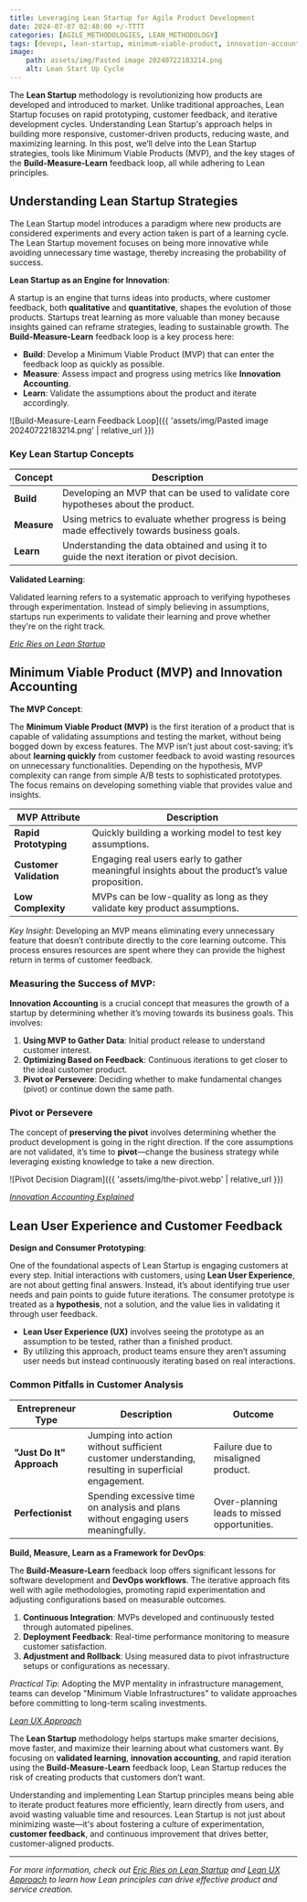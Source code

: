 ```yaml
---
title: Leveraging Lean Startup for Agile Product Development 
date: 2024-07-07 02:40:00 +/-TTTT
categories: [AGILE_METHODOLOGIES, LEAN_METHODOLOGY]
tags: [devops, lean-startup, minimum-viable-product, innovation-accounting, customer-feedback, prototyping, build-measure-learn, pivot] 
image:
    path: assets/img/Pasted image 20240722183214.png
    alt: Lean Start Up Cycle
---
```


The **Lean Startup** methodology is revolutionizing how products are developed and introduced to market. Unlike traditional approaches, Lean Startup focuses on rapid prototyping, customer feedback, and iterative development cycles. Understanding Lean Startup's approach helps in building more responsive, customer-driven products, reducing waste, and maximizing learning. In this post, we’ll delve into the Lean Startup strategies, tools like Minimum Viable Products (MVP), and the key stages of the **Build-Measure-Learn** feedback loop, all while adhering to Lean principles.

## Understanding Lean Startup Strategies

The Lean Startup model introduces a paradigm where new products are considered experiments and every action taken is part of a learning cycle. The Lean Startup movement focuses on being more innovative while avoiding unnecessary time wastage, thereby increasing the probability of success.

**Lean Startup as an Engine for Innovation**:

A startup is an engine that turns ideas into products, where customer feedback, both **qualitative** and **quantitative**, shapes the evolution of those products. Startups treat learning as more valuable than money because insights gained can reframe strategies, leading to sustainable growth. The **Build-Measure-Learn** feedback loop is a key process here:

- **Build**: Develop a Minimum Viable Product (MVP) that can enter the feedback loop as quickly as possible.
- **Measure**: Assess impact and progress using metrics like **Innovation Accounting**.
- **Learn**: Validate the assumptions about the product and iterate accordingly.

![Build-Measure-Learn Feedback Loop]({{ 'assets/img/Pasted image 20240722183214.png' | relative_url }})

### Key Lean Startup Concepts

| Concept                        | Description                                                                                 |
|--------------------------------|---------------------------------------------------------------------------------------------|
| **Build**                      | Developing an MVP that can be used to validate core hypotheses about the product.           |
| **Measure**                    | Using metrics to evaluate whether progress is being made effectively towards business goals.|
| **Learn**                      | Understanding the data obtained and using it to guide the next iteration or pivot decision. |

**Validated Learning**: 

Validated learning refers to a systematic approach to verifying hypotheses through experimentation. Instead of simply believing in assumptions, startups run experiments to validate their learning and prove whether they're on the right track.

*[Eric Ries on Lean Startup](https://www.amazon.com/s?k=the+lean+startup&language=es_US&adgrpid=157476138920&hvadid=690350380474&hvdev=c&hvlocphy=9209989&hvnetw=g&hvqmt=e&hvrand=16254362156522391972&hvtargid=kwd-26937775299&hydadcr=25787_13688041)*

## Minimum Viable Product (MVP) and Innovation Accounting

**The MVP Concept**:

The **Minimum Viable Product (MVP)** is the first iteration of a product that is capable of validating assumptions and testing the market, without being bogged down by excess features. The MVP isn’t just about cost-saving; it’s about **learning quickly** from customer feedback to avoid wasting resources on unnecessary functionalities. Depending on the hypothesis, MVP complexity can range from simple A/B tests to sophisticated prototypes. The focus remains on developing something viable that provides value and insights.

| MVP Attribute                 | Description                                                                                      |
|-------------------------------|--------------------------------------------------------------------------------------------------|
| **Rapid Prototyping**         | Quickly building a working model to test key assumptions.                                        |
| **Customer Validation**       | Engaging real users early to gather meaningful insights about the product’s value proposition.   |
| **Low Complexity**            | MVPs can be low-quality as long as they validate key product assumptions.                        |

*Key Insight*: Developing an MVP means eliminating every unnecessary feature that doesn’t contribute directly to the core learning outcome. This process ensures resources are spent where they can provide the highest return in terms of customer feedback.

### Measuring the Success of MVP:

**Innovation Accounting** is a crucial concept that measures the growth of a startup by determining whether it’s moving towards its business goals. This involves:

1. **Using MVP to Gather Data**: Initial product release to understand customer interest.
2. **Optimizing Based on Feedback**: Continuous iterations to get closer to the ideal customer product.
3. **Pivot or Persevere**: Deciding whether to make fundamental changes (pivot) or continue down the same path.

### Pivot or Persevere

The concept of **preserving the pivot** involves determining whether the product development is going in the right direction. If the core assumptions are not validated, it’s time to **pivot**—change the business strategy while leveraging existing knowledge to take a new direction.

![Pivot Decision Diagram]({{ 'assets/img/the-pivot.webp' | relative_url }})

*[Innovation Accounting Explained](https://study.com/academy/lesson/what-is-innovation-accounting-definition-examples.html#:~:text=Innovation%20accounting%20focuses%20on%20non,model%20innovations%20in%20an%20organization.)*

## Lean User Experience and Customer Feedback

**Design and Consumer Prototyping**:

One of the foundational aspects of Lean Startup is engaging customers at every step. Initial interactions with customers, using **Lean User Experience**, are not about getting final answers. Instead, it’s about identifying true user needs and pain points to guide future iterations. The consumer prototype is treated as a **hypothesis**, not a solution, and the value lies in validating it through user feedback.

- **Lean User Experience (UX)** involves seeing the prototype as an assumption to be tested, rather than a finished product.
- By utilizing this approach, product teams ensure they aren’t assuming user needs but instead continuously iterating based on real interactions.

### Common Pitfalls in Customer Analysis

| Entrepreneur Type         | Description                                                                                            | Outcome                              |
|---------------------------|--------------------------------------------------------------------------------------------------------|--------------------------------------|
| **"Just Do It" Approach** | Jumping into action without sufficient customer understanding, resulting in superficial engagement.    | Failure due to misaligned product.   |
| **Perfectionist**         | Spending excessive time on analysis and plans without engaging users meaningfully.                    | Over-planning leads to missed opportunities. |

**Build, Measure, Learn as a Framework for DevOps**:

The **Build-Measure-Learn** feedback loop offers significant lessons for software development and **DevOps workflows**. The iterative approach fits well with agile methodologies, promoting rapid experimentation and adjusting configurations based on measurable outcomes.

1. **Continuous Integration**: MVPs developed and continuously tested through automated pipelines.
2. **Deployment Feedback**: Real-time performance monitoring to measure customer satisfaction.
3. **Adjustment and Rollback**: Using measured data to pivot infrastructure setups or configurations as necessary.

*Practical Tip*: Adopting the MVP mentality in infrastructure management, teams can develop "Minimum Viable Infrastructures" to validate approaches before committing to long-term scaling investments.

*[Lean UX Approach](https://scaledagileframework.com/lean-ux/)*

The **Lean Startup** methodology helps startups make smarter decisions, move faster, and maximize their learning about what customers want. By focusing on **validated learning**, **innovation accounting**, and rapid iteration using the **Build-Measure-Learn** feedback loop, Lean Startup reduces the risk of creating products that customers don’t want.

Understanding and implementing Lean Startup principles means being able to iterate product features more efficiently, learn directly from users, and avoid wasting valuable time and resources. Lean Startup is not just about minimizing waste—it's about fostering a culture of experimentation, **customer feedback**, and continuous improvement that drives better, customer-aligned products.

---

*For more information, check out [Eric Ries on Lean Startup](https://www.amazon.com/s?k=the+lean+startup&language=es_US&adgrpid=157476138920&hvadid=690350380474&hvdev=c&hvlocphy=9209989&hvnetw=g&hvqmt=e&hvrand=16254362156522391972&hvtargid=kwd-26937775299&hydadcr=25787_13688041) and [Lean UX Approach](https://scaledagileframework.com/lean-ux/) to learn how Lean principles can drive effective product and service creation.*
